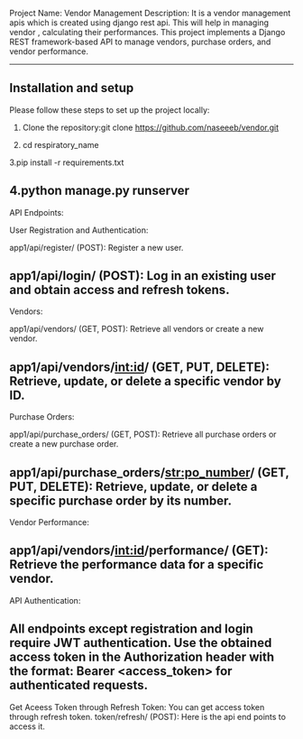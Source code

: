 Project Name: Vendor Management
Description: It is a vendor management apis which is created using django rest api. This will help in managing vendor , calculating their performances.
This project implements a Django REST framework-based API to manage vendors, purchase orders, and vendor performance.

-------------------------------
## Installation and setup
Please follow these steps to set up the project locally:

1. Clone the repository:git clone https://github.com/naseeeb/vendor.git

2. cd respiratory_name

3.pip install -r requirements.txt

4.python manage.py runserver
-----------------------------------


API Endpoints:

User Registration and Authentication:

app1/api/register/ (POST): Register a new user.

app1/api/login/ (POST): Log in an existing user and obtain access and refresh tokens.
-----------------------------
Vendors:

app1/api/vendors/ (GET, POST): Retrieve all vendors or create a new vendor.

app1/api/vendors/<int:id>/ (GET, PUT, DELETE): Retrieve, update, or delete a specific vendor by ID.
------------------------
Purchase Orders:

app1/api/purchase_orders/ (GET, POST): Retrieve all purchase orders or create a new purchase order.

app1/api/purchase_orders/<str:po_number>/ (GET, PUT, DELETE): Retrieve, update, or delete a specific purchase order by its number.
--------------------
Vendor Performance:

app1/api/vendors/<int:id>/performance/ (GET): Retrieve the performance data for a specific vendor.
--------------------------
API Authentication:

All endpoints except registration and login require JWT authentication. Use the obtained access token in the Authorization header with the format: Bearer <access_token> for authenticated requests.
-------------------------------
Get Aceess Token through Refresh Token:
You can get access token through refresh token.
token/refresh/ (POST): Here is the api end points to access it.
